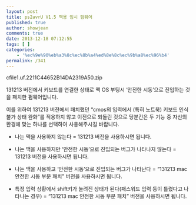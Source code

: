 ```yaml
---
layout: post
title: ps2avrU V1.5 맥용 임시 펌웨어
published: true
author: showjean
comments: true
date: 2013-12-18 07:12:55
tags: [ ]
categories:
    - '%ec%9e%90%eb%a3%8c%ec%8b%a4%ed%8e%8c%ec%9b%a8%ec%96%b4'
permalink: /341
---
```


  cfile1.uf.2211C44652B14DA2319A50.zip




131213 버전에서 키보드를 연결한 상태로 맥 OS 부팅시 &#8216;안전한 시동&#8217;으로 진입하는 것을 패치한 펌웨어입니다.



이를 위하여 131213 버전에서 패치했던 &#8220;cmos의 입력에서 (특히 노트북) 키보드 인식 불가 상태 완화&#8221;를 적용하지 않고 이전으로&nbsp;되돌린 것으로 당분간은 두 기능 중 자신의 환경에 맞는 하나를 선택하여 사용해주시길 바랍니다.





* 나는 맥을 사용하지 않는다 =&nbsp;131213 버전을 사용하시면 됩니다.



* 나는 맥을 사용하지만 &#8216;안전한 시동&#8217;으로 진입되는 버그가 나타나지 않는다 = 131213 버전을 사용하시면 됩니다.



* 나는 맥을 사용하고 &#8216;안전한 시동&#8217;으로 진입되는 버그가 나타난다 = &#8220;131213 mac 안전한 시동 부분 패치&#8221; 버전을 사용하시면 됩니다.&nbsp;



* 특정 입력 상황에서 shift키가 눌려진 상태가 된다(패스워드 입력 등이 틀렸다고 나타나는 경우) =&nbsp;&#8220;131213 mac 안전한 시동 부분 패치&#8221; 버전을 사용하시면 됩니다.&nbsp;
